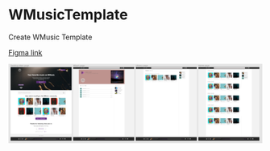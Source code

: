 # WMusicTemplate
Create WMusic Template

<a href="https://www.figma.com/file/e3Kl36VO4XbbSy70F7LwvV/VaViMusic?node-id=0%3A1">Figma link</a>



![alt text](https://github.com/Viorelll/WMusicTemplate/blob/master/WMusicTemplate.png?raw=true)
